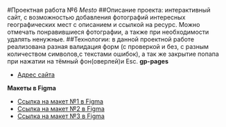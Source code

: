 #Проектная работа №6 *Mesto*
##Описание проекта: интерактивный сайт, с возможностью добавления фотографий интересных географических мест с описанием и ссылкой на ресурс. Можно отмечать понравившиеся фотографии, а также при необходимости удалять ненужные.
##Технологии: в данной проектной работе реализована разная валидация форм (с проверкой и без, с разным количеством символов,с текстами ошибок),  а так же закрытие попапа при нажатии на тёмный фон(оверлей)и Esc.
**gp-pages**
* [Адрес сайта](https://nvsh31.github.io/mesto/)

**Макеты в Figma**

* [Ссылка на макет №1 в Figma](https://www.figma.com/file/2cn9N9jSkmxD84oJik7xL7/JavaScript.-Sprint-4?node-id=0%3A1)
* [Ссылка на макет №2 в Figma]( https://www.figma.com/file/bjyvbKKJN2naO0ucURl2Z0/JavaScript.-Sprint-5?node-id=0%3A1)
* [Ссылка на макет №3 в Figma]( https://www.figma.com/file/kRVLKwYG3d1HGLvh7JFWRT/JavaScript.-Sprint-6?node-id=0%3A1&t=d5IMK6yVktSvtxnF-0)
